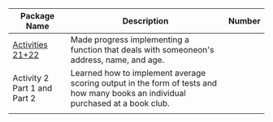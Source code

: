 | Package Name | Description | Number|
| ------------ |-------------|-------|          
|  [Activities 21+22](https://github.com/Coontm/CoonTreyCS121/blob/main/act21p1.java)           |   Made progress implementing a function that deals with someoneon's address, name, and age.          |       |
|  Activity 2 Part 1 and Part 2           |  Learned how to implement average scoring output in the form of tests and how many books an individual purchased at a book club.           |       |
|              |             |       |

